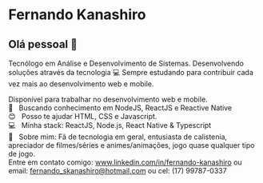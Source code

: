 # Fernando Kanashiro

## Olá pessoal 👋
Tecnólogo em Análise e Desenvolvimento de Sistemas.
Desenvolvendo soluções através da tecnologia :computer:
Sempre estudando para contribuir cada vez mais ao desenvolvimento web e mobile.

 Disponível para trabalhar no desenvolvimento web e mobile.
 <br/> :black_heart: &nbsp; Buscando conhecimento em NodeJS, ReactJS e Reactive Native
 <br/> :blush: &nbsp; Posso te ajudar HTML, CSS e Javascript.
 <br/> :computer: &nbsp; Minha stack: ReactJS, Node.js, React Native & Typescript
 <br/> 💬  &nbsp; Sobre mim: Fã de tecnologia em geral, entusiasta de calistenia, apreciador de filmes/séries e animes/animações, jogo quase qualquer tipo de jogo.
 <br/> Entre em contato comigo: www.linkedin.com/in/fernando-kanashiro ou email: fernando_skanashiro@hotmail.com ou cel: (17) 99787-0337
